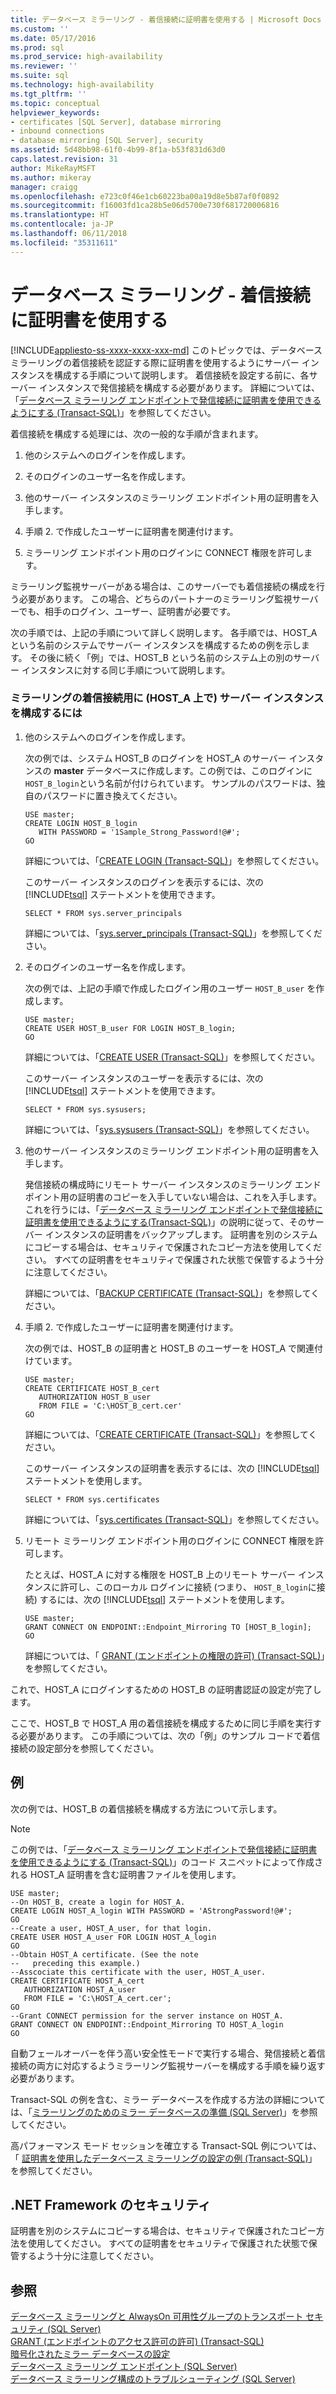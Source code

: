 ```yaml
---
title: データベース ミラーリング - 着信接続に証明書を使用する | Microsoft Docs
ms.custom: ''
ms.date: 05/17/2016
ms.prod: sql
ms.prod_service: high-availability
ms.reviewer: ''
ms.suite: sql
ms.technology: high-availability
ms.tgt_pltfrm: ''
ms.topic: conceptual
helpviewer_keywords:
- certificates [SQL Server], database mirroring
- inbound connections
- database mirroring [SQL Server], security
ms.assetid: 5d48bb98-61f0-4b99-8f1a-b53f831d63d0
caps.latest.revision: 31
author: MikeRayMSFT
ms.author: mikeray
manager: craigg
ms.openlocfilehash: e723c0f46e1cb60223ba00a19d8e5b87af0f0892
ms.sourcegitcommit: f16003fd1ca28b5e06d5700e730f681720006816
ms.translationtype: HT
ms.contentlocale: ja-JP
ms.lasthandoff: 06/11/2018
ms.locfileid: "35311611"
---
```

# <a name="database-mirroring---use-certificates-for-inbound-connections"></a>データベース ミラーリング - 着信接続に証明書を使用する
[!INCLUDE[appliesto-ss-xxxx-xxxx-xxx-md](../../includes/appliesto-ss-xxxx-xxxx-xxx-md.md)]
  このトピックでは、データベース ミラーリングの着信接続を認証する際に証明書を使用するようにサーバー インスタンスを構成する手順について説明します。 着信接続を設定する前に、各サーバー インスタンスで発信接続を構成する必要があります。 詳細については、「[データベース ミラーリング エンドポイントで発信接続に証明書を使用できるようにする &#40;Transact-SQL&#41;](../../database-engine/database-mirroring/database-mirroring-use-certificates-for-outbound-connections.md)」を参照してください。  
  
 着信接続を構成する処理には、次の一般的な手順が含まれます。  
  
1.  他のシステムへのログインを作成します。  
  
2.  そのログインのユーザー名を作成します。  
  
3.  他のサーバー インスタンスのミラーリング エンドポイント用の証明書を入手します。  
  
4.  手順 2. で作成したユーザーに証明書を関連付けます。  
  
5.  ミラーリング エンドポイント用のログインに CONNECT 権限を許可します。  
  
 ミラーリング監視サーバーがある場合は、このサーバーでも着信接続の構成を行う必要があります。 この場合、どちらのパートナーのミラーリング監視サーバーでも、相手のログイン、ユーザー、証明書が必要です。  
  
 次の手順では、上記の手順について詳しく説明します。 各手順では、HOST_A という名前のシステムでサーバー インスタンスを構成するための例を示します。 その後に続く「例」では、HOST_B という名前のシステム上の別のサーバー インスタンスに対する同じ手順について説明します。  
  
### <a name="to-configure-server-instances-for-inbound-mirroring-connections-on-hosta"></a>ミラーリングの着信接続用に (HOST_A 上で) サーバー インスタンスを構成するには  
  
1.  他のシステムへのログインを作成します。  
  
     次の例では、システム HOST_B のログインを HOST_A のサーバー インスタンスの **master** データベースに作成します。この例では、このログインに `HOST_B_login`という名前が付けられています。 サンプルのパスワードは、独自のパスワードに置き換えてください。  
  
    ```  
    USE master;  
    CREATE LOGIN HOST_B_login   
       WITH PASSWORD = '1Sample_Strong_Password!@#';  
    GO  
    ```  
  
     詳細については、「[CREATE LOGIN &#40;Transact-SQL&#41;](../../t-sql/statements/create-login-transact-sql.md)」を参照してください。  
  
     このサーバー インスタンスのログインを表示するには、次の [!INCLUDE[tsql](../../includes/tsql-md.md)] ステートメントを使用できます。  
  
    ```  
    SELECT * FROM sys.server_principals  
    ```  
  
     詳細については、「[sys.server_principals &#40;Transact-SQL&#41;](../../relational-databases/system-catalog-views/sys-server-principals-transact-sql.md)」を参照してください。  
  
2.  そのログインのユーザー名を作成します。  
  
     次の例では、上記の手順で作成したログイン用のユーザー `HOST_B_user` を作成します。  
  
    ```  
    USE master;  
    CREATE USER HOST_B_user FOR LOGIN HOST_B_login;  
    GO  
    ```  
  
     詳細については、「[CREATE USER &#40;Transact-SQL&#41;](../../t-sql/statements/create-user-transact-sql.md)」を参照してください。  
  
     このサーバー インスタンスのユーザーを表示するには、次の [!INCLUDE[tsql](../../includes/tsql-md.md)] ステートメントを使用できます。  
  
    ```  
    SELECT * FROM sys.sysusers;  
    ```  
  
     詳細については、「[sys.sysusers &#40;Transact-SQL&#41;](../../relational-databases/system-compatibility-views/sys-sysusers-transact-sql.md)」を参照してください。  
  
3.  他のサーバー インスタンスのミラーリング エンドポイント用の証明書を入手します。  
  
     発信接続の構成時にリモート サーバー インスタンスのミラーリング エンドポイント用の証明書のコピーを入手していない場合は、これを入手します。 これを行うには、「[データベース ミラーリング エンドポイントで発信接続に証明書を使用できるようにする&#40;Transact-SQL&#41;](../../database-engine/database-mirroring/database-mirroring-use-certificates-for-outbound-connections.md)」の説明に従って、そのサーバー インスタンスの証明書をバックアップします。 証明書を別のシステムにコピーする場合は、セキュリティで保護されたコピー方法を使用してください。 すべての証明書をセキュリティで保護された状態で保管するよう十分に注意してください。  
  
     詳細については、「[BACKUP CERTIFICATE &#40;Transact-SQL&#41;](../../t-sql/statements/backup-certificate-transact-sql.md)」を参照してください。  
  
4.  手順 2. で作成したユーザーに証明書を関連付けます。  
  
     次の例では、HOST_B の証明書と HOST_B のユーザーを HOST_A で関連付けています。  
  
    ```  
    USE master;  
    CREATE CERTIFICATE HOST_B_cert  
       AUTHORIZATION HOST_B_user  
       FROM FILE = 'C:\HOST_B_cert.cer'  
    GO  
    ```  
  
     詳細については、「[CREATE CERTIFICATE &#40;Transact-SQL&#41;](../../t-sql/statements/create-certificate-transact-sql.md)」を参照してください。  
  
     このサーバー インスタンスの証明書を表示するには、次の [!INCLUDE[tsql](../../includes/tsql-md.md)] ステートメントを使用します。  
  
    ```  
    SELECT * FROM sys.certificates  
    ```  
  
     詳細については、「[sys.certificates &#40;Transact-SQL&#41;](../../relational-databases/system-catalog-views/sys-certificates-transact-sql.md)」を参照してください。  
  
5.  リモート ミラーリング エンドポイント用のログインに CONNECT 権限を許可します。  
  
     たとえば、HOST_A に対する権限を HOST_B 上のリモート サーバー インスタンスに許可し、このローカル ログインに接続 (つまり、 `HOST_B_login`に接続) するには、次の [!INCLUDE[tsql](../../includes/tsql-md.md)] ステートメントを使用します。  
  
    ```  
    USE master;  
    GRANT CONNECT ON ENDPOINT::Endpoint_Mirroring TO [HOST_B_login];  
    GO  
    ```  
  
     詳細については、「 [GRANT (エンドポイントの権限の許可) &#40;Transact-SQL&#41;](../../t-sql/statements/grant-endpoint-permissions-transact-sql.md)」を参照してください。  
  
 これで、HOST_A にログインするための HOST_B の証明書認証の設定が完了します。  
  
 ここで、HOST_B で HOST_A 用の着信接続を構成するために同じ手順を実行する必要があります。 この手順については、次の「例」のサンプル コードで着信接続の設定部分を参照してください。  
  
## <a name="example"></a>例  
 次の例では、HOST_B の着信接続を構成する方法について示します。  
  
> [!NOTE]  
>  この例では、「[データベース ミラーリング エンドポイントで発信接続に証明書を使用できるようにする &#40;Transact-SQL&#41;](../../database-engine/database-mirroring/database-mirroring-use-certificates-for-outbound-connections.md)」のコード スニペットによって作成される HOST_A 証明書を含む証明書ファイルを使用します。  
  
```  
USE master;  
--On HOST_B, create a login for HOST_A.  
CREATE LOGIN HOST_A_login WITH PASSWORD = 'AStrongPassword!@#';  
GO  
--Create a user, HOST_A_user, for that login.  
CREATE USER HOST_A_user FOR LOGIN HOST_A_login  
GO  
--Obtain HOST_A certificate. (See the note   
--   preceding this example.)  
--Asscociate this certificate with the user, HOST_A_user.  
CREATE CERTIFICATE HOST_A_cert  
   AUTHORIZATION HOST_A_user  
   FROM FILE = 'C:\HOST_A_cert.cer';  
GO  
--Grant CONNECT permission for the server instance on HOST_A.  
GRANT CONNECT ON ENDPOINT::Endpoint_Mirroring TO HOST_A_login  
GO  
```  
  
 自動フェールオーバーを伴う高い安全性モードで実行する場合、発信接続と着信接続の両方に対応するようミラーリング監視サーバーを構成する手順を繰り返す必要があります。  
  
 Transact-SQL の例を含む、ミラー データベースを作成する方法の詳細については、「[ミラーリングのためのミラー データベースの準備 &#40;SQL Server&#41;](../../database-engine/database-mirroring/prepare-a-mirror-database-for-mirroring-sql-server.md)」を参照してください。  
  
 高パフォーマンス モード セッションを確立する Transact-SQL 例については、「 [証明書を使用したデータベース ミラーリングの設定の例 &#40;Transact-SQL&#41;](../../database-engine/database-mirroring/example-setting-up-database-mirroring-using-certificates-transact-sql.md)」を参照してください。  
  
## <a name="net-framework-security"></a>.NET Framework のセキュリティ  
 証明書を別のシステムにコピーする場合は、セキュリティで保護されたコピー方法を使用してください。 すべての証明書をセキュリティで保護された状態で保管するよう十分に注意してください。  
  
## <a name="see-also"></a>参照  
 [データベース ミラーリングと AlwaysOn 可用性グループのトランスポート セキュリティ &#40;SQL Server&#41;](../../database-engine/database-mirroring/transport-security-database-mirroring-always-on-availability.md)   
 [GRANT (エンドポイントのアクセス許可の許可) &#40;Transact-SQL&#41;](../../t-sql/statements/grant-endpoint-permissions-transact-sql.md)   
 [暗号化されたミラー データベースの設定](../../database-engine/database-mirroring/set-up-an-encrypted-mirror-database.md)   
 [データベース ミラーリング エンドポイント &#40;SQL Server&#41;](../../database-engine/database-mirroring/the-database-mirroring-endpoint-sql-server.md)   
 [データベース ミラーリング構成のトラブルシューティング &#40;SQL Server&#41;](../../database-engine/database-mirroring/troubleshoot-database-mirroring-configuration-sql-server.md)  
  
  
